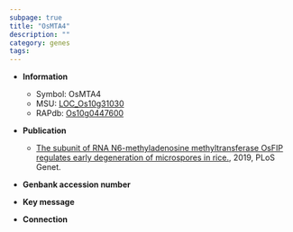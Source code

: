 ```yaml
---
subpage: true
title: "OsMTA4"
description: ""
category: genes
tags: 
---
```


* **Information**  
    + Symbol: OsMTA4  
    + MSU: [LOC_Os10g31030](http://rice.plantbiology.msu.edu/cgi-bin/ORF_infopage.cgi?orf=LOC_Os10g31030)  
    + RAPdb: [Os10g0447600](http://rapdb.dna.affrc.go.jp/viewer/gbrowse_details/irgsp1?name=Os10g0447600)  

* **Publication**  
    + [The subunit of RNA N6-methyladenosine methyltransferase OsFIP regulates early degeneration of microspores in rice.](http://www.ncbi.nlm.nih.gov/pubmed?term=The+subunit+of+RNA+N6-methyladenosine+methyltransferase+OsFIP+regulates+early+degeneration+of+microspores+in+rice.%5BTitle%5D), 2019, PLoS Genet.

* **Genbank accession number**  

* **Key message**  

* **Connection**  



